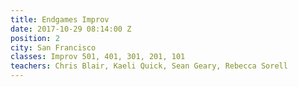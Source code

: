 ```yaml
---
title: Endgames Improv
date: 2017-10-29 08:14:00 Z
position: 2
city: San Francisco
classes: Improv 501, 401, 301, 201, 101
teachers: Chris Blair, Kaeli Quick, Sean Geary, Rebecca Sorell
---
```


